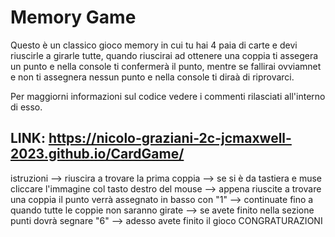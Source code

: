 # Memory Game
Questo è un classico gioco memory in cui tu hai 4 paia di carte e devi riuscirle a girarle tutte, quando riuscirai ad ottenere una coppia ti assegera un punto e nella console ti confermerà il punto, mentre se fallirai ovviamnet e non ti assegnera nessun punto e nella console ti diraà di riprovarci.

Per maggiorni informazioni sul codice vedere i commenti rilasciati all'interno di esso.

## LINK: https://nicolo-graziani-2c-jcmaxwell-2023.github.io/CardGame/

istruzioni --> riuscira a trovare la prima coppia
           --> se si è da tastiera e muse cliccare l'immagine col tasto destro del mouse
           --> appena riuscite a trovare una coppia il punto verrà assegnato in basso con "1"
           --> continuate fino a quando tutte le coppie non saranno girate
           --> se avete finito nella sezione punti dovrà segnare "6"
           --> adesso avete finito il gioco CONGRATURAZIONI
